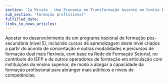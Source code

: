 ```yaml
---
section: '1a Missão - Uma Economia em Transformação Assente em Contas Equilibradas'
sub_section: "Formação profissional"
fulfilled_date:
links_to_news_articles:
---
```


Apostar no desenvolvimento de um programa nacional de formação pós-secundária (nível 5), incluindo cursos de aprendizagem deste nível criados a partir do acordo de concertação e outras modalidades e percursos de formação dual mais flexíveis, com base na Rede de Formação Setorial, no contributo do IEFP e de outros operadores de formação em articulação com instituições do ensino superior, de modo a alargar a capacidade da formação profissional para abranger mais públicos e níveis de competências;